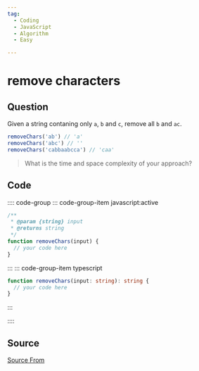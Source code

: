 ```yaml
---
tag:
  - Coding
  - JavaScript
  - Algorithm
  - Easy

---
```

  
# remove characters

## Question
Given a string contaning only `a`, `b` and `c`, remove all `b` and `ac`.

```ts
removeChars('ab') // 'a'
removeChars('abc') // ''
removeChars('cabbaabcca') // 'caa'
```

> What is the time and space complexity of your approach?

## Code
:::: code-group
::: code-group-item javascript:active
```javascript
/**
 * @param {string} input
 * @returns string
 */
function removeChars(input) {
  // your code here
}
```
:::
    ::: code-group-item typescript
```typescript
function removeChars(input: string): string {
  // your code here
}
```
:::
    
::::



##  Source
[Source From](https://bigfrontend.dev/problem/remove-characters)

  